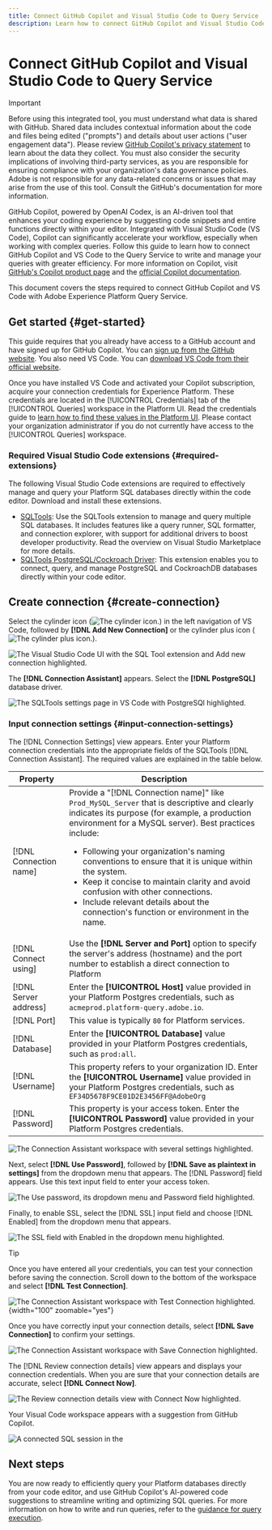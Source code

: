 ```yaml
---
title: Connect GitHub Copilot and Visual Studio Code to Query Service
description: Learn how to connect GitHub Copilot and Visual Studio Code with Adobe Experience Platform Query Service.
---
```

# Connect GitHub Copilot and Visual Studio Code to Query Service

>[!IMPORTANT]
>
>Before using this integrated tool, you must understand what data is shared with GitHub. Shared data includes contextual information about the code and files being edited ("prompts") and details about user actions ("user engagement data").  Please review [GitHub Copilot's privacy statement](https://docs.github.com/en/site-policy/privacy-policies/github-general-privacy-statement#github-privacy-statement) to learn about the data they collect. You must also consider the security implications of involving third-party services, as you are responsible for ensuring compliance with your organization's data governance policies. Adobe is not responsible for any data-related concerns or issues that may arise from the use of this tool. Consult the GitHub's documentation for more information.

GitHub Copilot, powered by OpenAI Codex, is an AI-driven tool that enhances your coding experience by suggesting code snippets and entire functions directly within your editor. Integrated with Visual Studio Code (VS Code), Copilot can significantly accelerate your workflow, especially when working with complex queries. Follow this guide to learn how to connect GitHub Copilot and VS Code to the Query Service to write and manage your queries with greater efficiency. For more information on Copilot, visit [GitHub's Copilot product page](https://github.com/pricing) and the [official Copilot documentation](https://docs.github.com/en/copilot/about-github-copilot/what-is-github-copilot).

This document covers the steps required to connect GitHub Copilot and VS Code with Adobe Experience Platform Query Service.

## Get started {#get-started}

This guide requires that you already have access to a GitHub account and have signed up for GitHub Copilot. You can [sign up from the GitHub website](https://github.com/github-copilot/signup). You also need VS Code. You can [download VS Code from their official website](https://code.visualstudio.com/download). 

Once you have installed VS Code and activated your Copilot subscription, acquire your connection credentials for Experience Platform. These credentials are located in the [!UICONTROL Credentials] tab of the [!UICONTROL Queries] workspace in the Platform UI. Read the credentials guide to [learn how to find these values in the Platform UI](../ui/credentials.md). Please contact your organization administrator if you do not currently have access to the [!UICONTROL Queries] workspace.

### Required Visual Studio Code extensions {#required-extensions}

The following Visual Studio Code extensions are required to effectively manage and query your Platform SQL databases directly within the code editor. Download and install these extensions.

- [SQLTools](https://marketplace.visualstudio.com/items?itemName=mtxr.sqltools): Use the SQLTools extension to manage and query multiple SQL databases. It includes features like a query runner, SQL formatter, and connection explorer, with support for additional drivers to boost developer productivity. Read the overview on Visual Studio Marketplace for more details.
- [SQLTools PostgreSQL/Cockroach Driver](https://marketplace.visualstudio.com/items?itemName=mtxr.sqltools-driver-pg): This extension enables you to connect, query, and manage PostgreSQL and CockroachDB databases directly within your code editor. 

## Create connection {#create-connection}

Select the cylinder icon (![The cylinder icon.](../images/clients/github-copilot/cylinder-icon.png)) in the left navigation of VS Code, followed by **[!DNL Add New Connection]** or the cylinder plus icon (![The cylinder plus icon.](../images/clients/github-copilot/cylinder-plus-icon.png)).

![The Visual Studio Code UI with the SQL Tool extension and Add new connection highlighted.](../images/clients/github-copilot/add-new-connection.png)

The **[!DNL Connection Assistant]** appears. Select the **[!DNL PostgreSQL]** database driver. 

![The SQLTools settings page in VS Code with PostgreSQl highlighted.](../images/clients/github-copilot/postgres-database-driver.png)

### Input connection settings {#input-connection-settings}

The [!DNL Connection Settings] view appears. Enter your Platform connection credentials into the appropriate fields of the SQLTools [!DNL Connection Assistant]. The required values are explained in the table below.

| Property  |  Description |
| --- |--- |
|  [!DNL Connection name] | Provide a "[!DNL Connection name]" like `Prod_MySQL_Server` that is descriptive and clearly indicates its purpose (for example, a production environment for a MySQL server). Best practices include:<br><ul><li>Following your organization's naming conventions to ensure that it is unique within the system.</li><li>Keep it concise to maintain clarity and avoid confusion with other connections.</li><li>Include relevant details about the connection's function or environment in the name.</li></ul>  |
|  [!DNL Connect using]   | Use the **[!DNL Server and Port]** option to specify the server's address (hostname) and the port number to establish a direct connection to Platform  |
|  [!DNL Server address]  | Enter the **[!UICONTROL Host]** value provided in your Platform Postgres credentials, such as `acmeprod.platform-query.adobe.io`. |
|  [!DNL Port]   | This value is typically `80` for Platform services.   |
|  [!DNL Database]   | Enter the **[!UICONTROL Database]** value provided in your Platform Postgres credentials, such as `prod:all`.  |
|  [!DNL Username]   | This property refers to your organization ID. Enter the **[!UICONTROL Username]** value provided in your Platform Postgres credentials, such as `EF34D5678F9CE01D2E3456FF@AdobeOrg`  |
|  [!DNL Password]   | This property is your access token. Enter the **[!UICONTROL Password]** value provided in your Platform Postgres credentials. |

![The Connection Assistant workspace with several settings highlighted.](../images/clients/github-copilot/connection-settings.png)

Next, select **[!DNL Use Password]**, followed by **[!DNL Save as plaintext in settings]** from the dropdown menu that appears. The [!DNL Password] field appears. Use this text input field to enter your access token.

![The Use password, its dropdown menu and Password field highlighted.](../images/clients/github-copilot/access-token.png)

Finally, to enable SSL, select the [!DNL SSL] input field and choose [!DNL Enabled] from the dropdown menu that appears. 

![The SSL field with Enabled in the dropdown menu highlighted.](../images/clients/github-copilot/ssl-enabled.png)

>[!TIP]
>
>Once you have entered all your credentials, you can test your connection before saving the connection. Scroll down to the bottom of the workspace and select **[!DNL Test Connection]**.
>
>![The Connection Assistant workspace with Test Connection highlighted.](../images/clients/github-copilot/test-connection.png "The Connection Assistant workspace with Test Connection highlighted."){width="100" zoomable="yes"}

Once you have correctly input your connection details, select **[!DNL Save Connection]** to confirm your settings.

![The Connection Assistant workspace with Save Connection highlighted.](../images/clients/github-copilot/save-connection.png)

The [!DNL Review connection details] view appears and displays your connection credentials. When you are sure that your connection details are accurate, select **[!DNL Connect Now]**.

![The Review connection details view with Connect Now highlighted.](../images/clients/github-copilot/review-and-connect.png)

Your Visual Code workspace appears with a suggestion from GitHub Copilot.

![A connected SQL session in the ](../images/clients/github-copilot/connected.png)

## Next steps

You are now ready to efficiently query your Platform databases directly from your code editor, and use GitHub Copilot's AI-powered code suggestions to streamline writing and optimizing SQL queries. For more information on how to write and run queries, refer to the [guidance for query execution](../best-practices/writing-queries.md).
